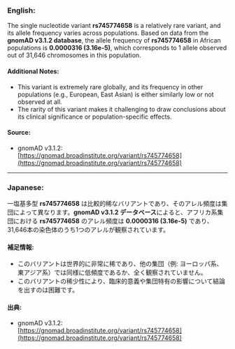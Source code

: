 ### English:
The single nucleotide variant **rs745774658** is a relatively rare variant, and its allele frequency varies across populations. Based on data from the **gnomAD v3.1.2 database**, the allele frequency of **rs745774658** in African populations is **0.0000316 (3.16e-5)**, which corresponds to 1 allele observed out of 31,646 chromosomes in this population.

#### Additional Notes:
- This variant is extremely rare globally, and its frequency in other populations (e.g., European, East Asian) is either similarly low or not observed at all.
- The rarity of this variant makes it challenging to draw conclusions about its clinical significance or population-specific effects.

#### Source:
- gnomAD v3.1.2: [https://gnomad.broadinstitute.org/variant/rs745774658](https://gnomad.broadinstitute.org/variant/rs745774658)

---

### Japanese:
一塩基多型 **rs745774658** は比較的稀なバリアントであり、そのアレル頻度は集団によって異なります。**gnomAD v3.1.2 データベース**によると、アフリカ系集団における **rs745774658** のアレル頻度は **0.0000316 (3.16e-5)** であり、31,646本の染色体のうち1つのアレルが観察されています。

#### 補足情報:
- このバリアントは世界的に非常に稀であり、他の集団（例: ヨーロッパ系、東アジア系）では同様に低頻度であるか、全く観察されていません。
- このバリアントの稀少性により、臨床的意義や集団特有の影響について結論を出すのは困難です。

#### 出典:
- gnomAD v3.1.2: [https://gnomad.broadinstitute.org/variant/rs745774658](https://gnomad.broadinstitute.org/variant/rs745774658)